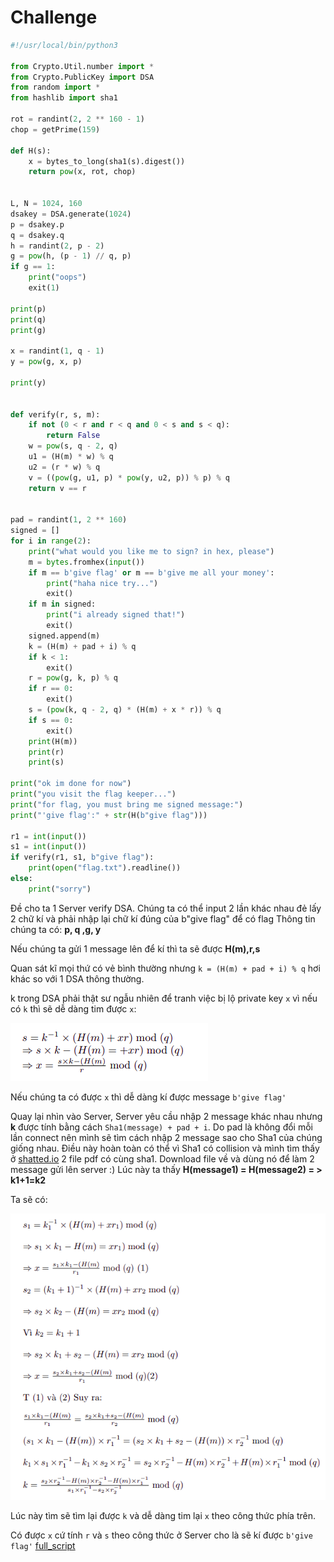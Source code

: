 # Challenge
```py
#!/usr/local/bin/python3

from Crypto.Util.number import *
from Crypto.PublicKey import DSA
from random import *
from hashlib import sha1

rot = randint(2, 2 ** 160 - 1)
chop = getPrime(159)

def H(s):
    x = bytes_to_long(sha1(s).digest())
    return pow(x, rot, chop)


L, N = 1024, 160
dsakey = DSA.generate(1024)
p = dsakey.p
q = dsakey.q
h = randint(2, p - 2)
g = pow(h, (p - 1) // q, p)
if g == 1:
    print("oops")
    exit(1)

print(p)
print(q)
print(g)

x = randint(1, q - 1)
y = pow(g, x, p)

print(y)


def verify(r, s, m):
    if not (0 < r and r < q and 0 < s and s < q):
        return False
    w = pow(s, q - 2, q)
    u1 = (H(m) * w) % q
    u2 = (r * w) % q
    v = ((pow(g, u1, p) * pow(y, u2, p)) % p) % q
    return v == r


pad = randint(1, 2 ** 160)
signed = []
for i in range(2):
    print("what would you like me to sign? in hex, please")
    m = bytes.fromhex(input())
    if m == b'give flag' or m == b'give me all your money':
        print("haha nice try...")
        exit()
    if m in signed:
        print("i already signed that!")
        exit()
    signed.append(m)
    k = (H(m) + pad + i) % q
    if k < 1:
        exit()
    r = pow(g, k, p) % q
    if r == 0:
        exit()
    s = (pow(k, q - 2, q) * (H(m) + x * r)) % q
    if s == 0:
        exit()
    print(H(m))
    print(r)
    print(s)

print("ok im done for now")
print("you visit the flag keeper...")
print("for flag, you must bring me signed message:")
print("'give flag':" + str(H(b"give flag")))

r1 = int(input())
s1 = int(input())
if verify(r1, s1, b"give flag"):
    print(open("flag.txt").readline())
else:
    print("sorry")
```
Đề cho ta 1 Server verify DSA. Chúng ta có thể input 2 lần khác nhau đẻ lấy 2 chữ kí và phải nhập lại chữ kí đúng của b"give flag" để có flag
Thông tin chúng ta có:  **p, q ,g, y**

Nếu chúng ta gửi 1 message lên để kí thì ta sẽ được **H(m),r,s**

Quan sát kĩ mọi thứ có vẻ bình thường  nhưng ```k = (H(m) + pad + i) % q```  hơi khác so với 1 DSA thông thường.

k trong DSA phải thật sư ngẫu nhiên để tranh việc bị lộ private key ```x``` vì nếu có ```k``` thì sẽ dễ dàng tim được ```x```:

![](https://github.com/lttn1204/CTF/blob/main/2021/redpwnCTF/Kepper_of_the_flag/image1.png)

Nếu chúng ta có được ```x``` thì dễ dàng kí được message ```b'give flag'```

Quay lại nhìn vào Server, Server yêu cầu nhập 2 message khác nhau nhưng **k** được tính bằng cách ```Sha1(message) + pad + i```. Do pad là không đổi mỗi lần connect nên mình sẽ tìm cách nhập 2 message sao cho Sha1 của chúng giống nhau. Điều này hoàn toàn có thể vì Sha1 có collision và mình tìm thấy ở [shatted.io](https://shattered.io/) 2 file pdf có cùng sha1. Download file về và dùng nó để làm 2 message gửi lên server :)
Lúc này ta thấy **H(message1) = H(message2) = > k1+1=k2**

Ta sẽ có: 

![](https://github.com/lttn1204/CTF/blob/main/2021/redpwnCTF/Kepper_of_the_flag/image2.png)

Lúc này tìm sẽ tìm lại được ```k``` và dễ dàng tim lại ```x``` theo công thức phía trên.

Có được ```x``` cứ tính ```r``` và ```s``` theo công thức ở Server cho là sẽ kí được ```b'give flag'```
[full_script](https://github.com/lttn1204/CTF/blob/main/2021/redpwnCTF/Kepper_of_the_flag/solve.py)
